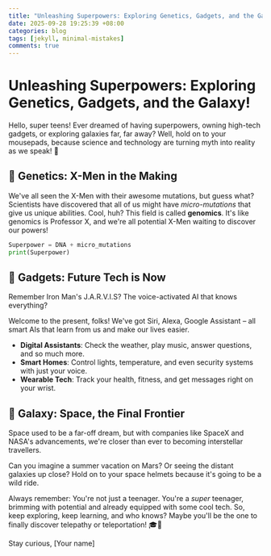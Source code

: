 ```yaml
---
title: "Unleashing Superpowers: Exploring Genetics, Gadgets, and the Galaxy!"
date: 2025-09-28 19:25:39 +08:00
categories: blog
tags: [jekyll, minimal-mistakes]
comments: true
---
```


# Unleashing Superpowers: Exploring Genetics, Gadgets, and the Galaxy!

Hello, super teens! Ever dreamed of having superpowers, owning high-tech gadgets, or exploring galaxies far, far away? Well, hold on to your mousepads, because science and technology are turning myth into reality as we speak! 🚀

## 🧬 Genetics: X-Men in the Making

We've all seen the X-Men with their awesome mutations, but guess what? Scientists have discovered that all of us might have *micro-mutations* that give us unique abilities. Cool, huh? This field is called **genomics**. It's like genomics is Professor X, and we're all potential X-Men waiting to discover our powers! 

```python
Superpower = DNA + micro_mutations
print(Superpower)
```

## 📱 Gadgets: Future Tech is Now

Remember Iron Man's J.A.R.V.I.S? The voice-activated AI that knows everything? 

Welcome to the present, folks! We've got Siri, Alexa, Google Assistant – all smart AIs that learn from us and make our lives easier. 

- **Digital Assistants**: Check the weather, play music, answer questions, and so much more.
- **Smart Homes**: Control lights, temperature, and even security systems with just your voice.
- **Wearable Tech**: Track your health, fitness, and get messages right on your wrist. 

## 🌌 Galaxy: Space, the Final Frontier 

Space used to be a far-off dream, but with companies like SpaceX and NASA's advancements, we're closer than ever to becoming interstellar travellers. 

Can you imagine a summer vacation on Mars? Or seeing the distant galaxies up close? Hold on to your space helmets because it's going to be a wild ride.

Always remember: You're not just a teenager. You're a *super* teenager, brimming with potential and already equipped with some cool tech. So, keep exploring, keep learning, and who knows? Maybe you'll be the one to finally discover telepathy or teleportation! 🎓🚀

Stay curious, 
[Your name]